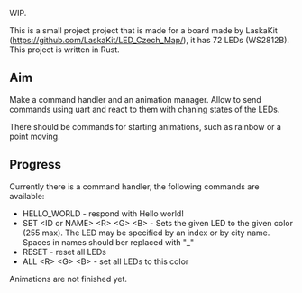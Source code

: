 WIP.

This is a small project project that is made for a board made by LaskaKit (https://github.com/LaskaKit/LED_Czech_Map/),
it has 72 LEDs (WS2812B). This project is written in Rust.

## Aim
Make a command handler and an animation manager.
Allow to send commands using uart and react to them with
chaning states of the LEDs.

There should be commands for starting animations, such as rainbow or a point moving.

## Progress
Currently there is a command handler,
the following commands are available:
  - HELLO_WORLD - respond with Hello world!
  - SET \<ID or NAME\> \<R\> \<G\> \<B\> - Sets the given LED to the given color (255 max). The LED may be specified by an index or by city name. Spaces in names should ber replaced with "_"
  - RESET - reset all LEDs
  - ALL \<R\> \<G\> \<B\> - set all LEDs to this color

Animations are not finished yet.